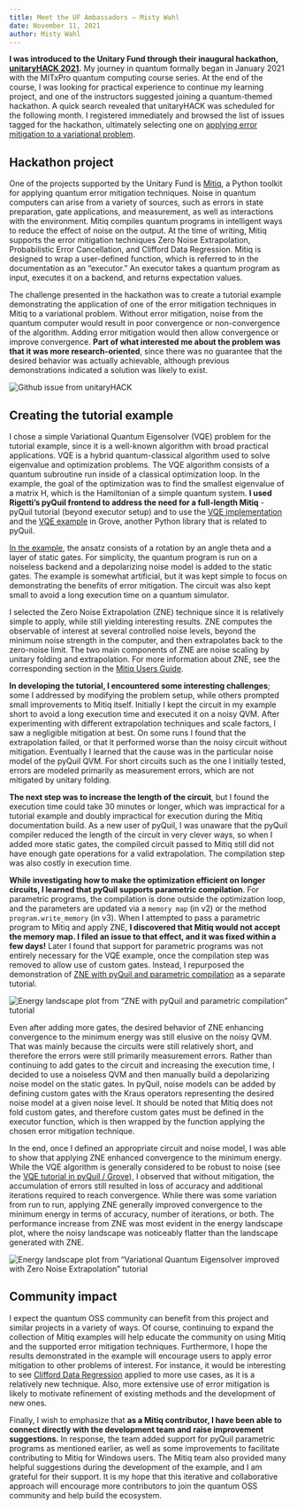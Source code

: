 ```yaml
---
title: Meet the UF Ambassadors – Misty Wahl
date: November 11, 2021
author: Misty Wahl
---
```

**I was introduced to the Unitary Fund through their inaugural hackathon, [unitaryHACK 2021](https://unitaryfund.github.io/unitaryhack/index.html).** My journey in quantum formally began in January 2021 with the MITxPro quantum computing course series. At the end of the course, I was looking for practical experience to continue my learning project, and one of the instructors suggested joining a quantum-themed hackathon. A quick search revealed that unitaryHACK was scheduled for the following month. I registered immediately and browsed the list of issues tagged for the hackathon, ultimately selecting one on [applying error mitigation to a variational problem](https://github.com/unitaryfund/mitiq/issues/529).

## Hackathon project

One of the projects supported by the Unitary Fund is [Mitiq](https://mitiq.readthedocs.io/en/stable/readme.html), a Python toolkit for applying quantum error mitigation techniques. Noise in quantum computers can arise from a variety of sources, such as errors in state preparation, gate applications, and measurement, as well as interactions with the environment. Mitiq compiles quantum programs in intelligent ways to reduce the effect of noise on the output. At the time of writing, Mitiq supports the error mitigation techniques Zero Noise Extrapolation, Probabilistic Error Cancellation, and Clifford Data Regression. Mitiq is designed to wrap a user-defined function, which is referred to in the documentation as an “executor.” An executor takes a quantum program as input, executes it on a backend, and returns expectation values.

The challenge presented in the hackathon was to create a tutorial example demonstrating the application of one of the error mitigation techniques in Mitiq to a variational problem. Without error mitigation, noise from the quantum computer would result in poor convergence or non-convergence of the algorithm. Adding error mitigation would then allow convergence or improve convergence. **Part of what interested me about the problem was that it was more research-oriented**, since there was no guarantee that the desired behavior was actually achievable, although previous demonstrations indicated a solution was likely to exist.

![Github issue from unitaryHACK](..\images\ambassador_wahl_intro_card.png "Github issue from unitaryHACK")

## Creating the tutorial example

I chose a simple Variational Quantum Eigensolver (VQE) problem for the tutorial example, since it is a well-known algorithm with broad practical applications. VQE is a hybrid quantum-classical algorithm used to solve eigenvalue and optimization problems. The VQE algorithm consists of a quantum subroutine run inside of a classical optimization loop. In the example, the goal of the optimization was to find the smallest eigenvalue of a matrix H, which is the Hamiltonian of a simple quantum system. **I used Rigetti’s pyQuil frontend to address the need for a full-length Mitiq** - pyQuil tutorial (beyond executor setup) and to use the [VQE implementation](https://github.com/rigetti/grove/tree/master/grove/pyvqe) and the [VQE example](https://grove-docs.readthedocs.io/en/latest/vqe.html) in Grove, another Python library that is related to pyQuil.

[In the example](https://mitiq.readthedocs.io/en/stable/examples/vqe-pyquil-demo.html), the ansatz consists of a rotation by an angle theta and a layer of static gates. For simplicity, the quantum program is run on a noiseless backend and a depolarizing noise model is added to the static gates. The example is somewhat artificial, but it was kept simple to focus on demonstrating the benefits of error mitigation. The circuit was also kept small to avoid a long execution time on a quantum simulator.

 I selected the Zero Noise Extrapolation (ZNE) technique since it is relatively simple to apply, while still yielding interesting results.  ZNE computes the observable of interest at several controlled noise levels, beyond the minimum noise strength in the computer, and then extrapolates back to the zero-noise limit. The two main components of ZNE are noise scaling by unitary folding and extrapolation. For more information about ZNE, see the corresponding section in the [Mitiq Users Guide](https://mitiq.readthedocs.io/en/stable/guide/guide.html).

**In developing the tutorial, I encountered some interesting challenges**; some I addressed by modifying the problem setup, while others prompted small improvements to Mitiq itself. Initially I kept the circuit in my example short to avoid a long execution time and executed it on a noisy QVM. After experimenting with different extrapolation techniques and scale factors, I saw a negligible mitigation at best. On some runs I found that the extrapolation failed, or that it performed worse than the noisy circuit without mitigation. Eventually I learned that the cause was in the particular noise model of the pyQuil QVM. For short circuits such as the one I initially tested, errors are modeled primarily as measurement errors, which are not mitigated by unitary folding.

**The next step was to increase the length of the circuit**, but I found the execution time could take 30 minutes or longer, which was impractical for a tutorial example and doubly impractical for execution during the Mitiq documentation build. As a new user of pyQuil, I was unaware that the pyQuil compiler reduced the length of the circuit in very clever ways, so when I added more static gates, the compiled circuit passed to Mitiq still did not have enough gate operations for a valid extrapolation. The compilation step was also costly in execution time.

**While investigating how to make the optimization efficient on longer circuits, I learned that pyQuil supports parametric compilation**. For parametric programs, the compilation is done outside the optimization loop, and the parameters are updated via a `memory map` (in v2) or the method `program.write_memory` (in v3). When I attempted to pass a parametric program to Mitiq and apply ZNE, **I discovered that Mitiq would not accept the memory map. I filed an issue to that effect, and it was fixed within a few days!** Later I found that support for parametric programs was not entirely necessary for the VQE example, once the compilation step was removed to allow use of custom gates. Instead, I repurposed the demonstration of [ZNE with pyQuil and parametric compilation](https://mitiq.readthedocs.io/en/stable/examples/pyquil_demo.html) as a separate tutorial.

![Energy landscape plot from “ZNE with pyQuil and parametric compilation” tutorial](..\images\ambassador_wahl_intro_pyquil.png "Energy landscape plot from “ZNE with pyQuil and parametric compilation” tutorial")

Even after adding more gates, the desired behavior of ZNE enhancing convergence to the minimum energy was still elusive on the noisy QVM. That was mainly because the circuits were still relatively short, and therefore the errors were still primarily measurement errors. Rather than continuing to add gates to the circuit and increasing the execution time, I decided to use a noiseless QVM and then manually build a depolarizing noise model on the static gates. In pyQuil, noise models can be added by defining custom gates with the Kraus operators representing the desired noise model at a given noise level. It should be noted that Mitiq does not fold custom gates, and therefore custom gates must be defined in the executor function, which is then wrapped by the function applying the chosen error mitigation technique.

In the end, once I defined an appropriate circuit and noise model, I was able to show that applying ZNE enhanced convergence to the minimum energy. While the VQE algorithm is generally considered to be robust to noise (see the [VQE tutorial in pyQuil / Grove](https://grove-docs.readthedocs.io/en/latest/vqe.html)), I observed that without mitigation, the accumulation of errors still resulted in loss of accuracy and additional iterations required to reach convergence. While there was some variation from run to run, applying ZNE generally improved convergence to the minimum energy in terms of accuracy, number of iterations, or both. The performance increase from ZNE was most evident in the energy landscape plot, where the noisy landscape was noticeably flatter than the landscape generated with ZNE.

![Energy landscape plot from “Variational Quantum Eigensolver improved with Zero Noise Extrapolation” tutorial](..\images\ambassador_wahl_intro_landscape.png "Energy landscape plot from “Variational Quantum Eigensolver improved with Zero Noise Extrapolation” tutorial")

## Community impact

I expect the quantum OSS community can benefit from this project and similar projects in a variety of ways. Of course, continuing to expand the collection of Mitiq examples will help educate the community on using Mitiq and the supported error mitigation techniques. Furthermore, I hope the results demonstrated in the example will encourage users to apply error mitigation to other problems of interest. For instance, it would be interesting to see [Clifford Data Regression](https://mitiq.readthedocs.io/en/stable/examples/cdr_api.html) applied to more use cases, as it is a relatively new technique. Also, more extensive use of error mitigation is likely to motivate refinement of existing methods and the development of new ones.

Finally, I wish to emphasize that **as a Mitiq contributor, I have been able to connect directly with the development team and raise improvement suggestions.** In response, the team added support for pyQuil parametric programs as mentioned earlier, as well as some improvements to facilitate contributing to Mitiq for Windows users. The Mitiq team also provided many helpful suggestions during the development of the example, and I am grateful for their support. It is my hope that this iterative and collaborative approach will encourage more contributors to join the quantum OSS community and help build the ecosystem.